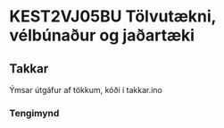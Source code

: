 # KEST2VJ05BU Tölvutækni, vélbúnaður og jaðartæki
## Takkar
Ýmsar útgáfur af tökkum, kóði í takkar.ino
### Tengimynd


